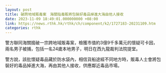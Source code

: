 ```yaml
---
layout: post
title: 破跨地域販毒案　海關指毒販將包裝好毒品掉進大海由他人接收
date: 2023-11-09 18:49:01.000000000 +08:00
link: https://news.rthk.hk/rthk/ch/component/k2/1727183-20231109.htm
categories: rthk
---
```


警方聯同海關搗破一宗跨地域販毒案，檢獲市值約3億9千多萬元的懷疑可卡因，兩名男子被捕，包括一名24歲本地男子，明日在西九龍裁判法院提堂。

警方說，該批懷疑毒品藏於防水袋內，相信貨船途經不同地方時，販毒人士會將包裝好的毒品掉進大海，再由其他人接收，供應鄰近毒品市場。
